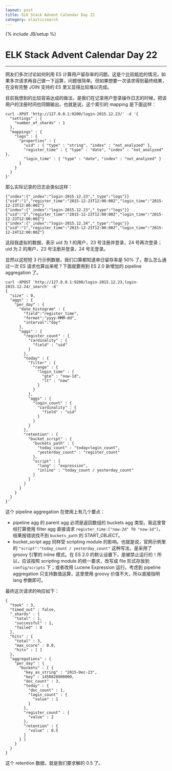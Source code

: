 ```yaml
---
layout: post
title: ELK Stack Advent Calendar Day 22
category: elasticsearch
---
```

{% include JB/setup %}
# ELK Stack Advent Calendar Day 22
---

网友们多次讨论如何利用 ES 计算用户留存率的问题。这是个比较尴尬的情况，如果多次请求再自己做一下运算，问题很简单。但如果想要一次请求得到最终结果，在没有完整 JOIN 支持的 ES 里又显得比较难以完成。

目前我想到的比较容易达成的做法，是我们在记录用户登录操作日志的时候，把该用户的注册时间也同期输出。也就是说，这个索引的 mapping 是下面这样：

```
curl -XPUT 'http://127.0.0.1:9200/login-2015.12.23/' -d '{
  "settings" : {
    "number_of_shards" : 1
  },
  "mappings" : {
    "logs" : {
      "properties" : {
        "uid" : { "type" : "string", "index" : "not_analyzed" },
        "register_time" : { "type" : "date", "index" : "not_analyzed" },
        "login_time" : { "type" : "date", "index" : "not_analyzed" }
      }
    }
  }
}'
```

那么实际记录的日志会类似这样：

```
{"index":{"_index":"login-2015.12.23","_type":"logs"}}
{"uid":"1","register_time":"2015-12-23T12:00:00Z","login_time":"2015-12-23T12:00:00Z"}
{"index":{"_index":"login-2015.12.23","_type":"logs"}}
{"uid":"2","register_time":"2015-12-23T12:00:00Z","login_time":"2015-12-23T12:00:00Z"}
{"index":{"_index":"login-2015.12.24","_type":"logs"}}
{"uid":"1","register_time":"2015-12-23T12:00:00Z","login_time":"2015-12-24T12:00:00Z"}
```

这段我虚拟的数据，表示 uid 为 1 的用户，23 号注册并登录，24 号再次登录；uid 为 2 的用户，23 号注册并登录，24 号无登录。

显然以这短短 3 行示例数据，我们口算都知道单日留存率是 50% 了。那么怎么通过一次 ES 请求也算出来呢？下面就要用到 ES 2.0 新增加的 pipeline aggregation 了。

```
curl -XPOST 'http://127.0.0.1:9200/login-2015.12.23,login-2015.12.24/_search' -d'
{
  "size" : 0,
  "aggs" : {
    "per_day" : {
      "date_histogram" : {
        "field":"register_time",
        "format":"yyyy-MMM-dd",
        "interval":"day"
      },
      "aggs" : {
        "register_count" : {
          "cardinality" : {
            "field" : "uid"
          }
        },
        "today" : {
          "filter" : {
            "range" : {
              "login_time" : {
                "gte" : "now-1d",
                "lt" : "now"
              }
            }
          },
          "aggs" : {
            "login_count" : {
              "cardinality" : {
                "field" : "uid"
              }
            }
          }
        },
        "retention" : {
          "bucket_script" : {
            "buckets_path" : {
              "today_count" : "today>login_count",
              "yesterday_count" : "register_count"
            },
            "script" : {
              "lang" : "expression",
              "inline" : "today_count / yesterday_count"
            }
          }
        }
      }
    }
  }
}'
```

这个 pipeline aggregation 在使用上有几个要点：

* pipeline agg 的 parent agg 必须是返回数组的 buckets agg 类型。我这里曾经打算使用 filter agg 直接请求 `register_time:["now-2d" TO "now-1d"]`，结果报错说找不到 `buckets_path` 的 START_OBJECT。
* bucket_script agg 同样受 scripting module 的影响。也就是说，官网示例里的 `"script":"today_count / yesterday_count"` 这种写法，是采用了 groovy 引擎的 inline 模式。在 ES 2.0 的默认设置下，是被禁止运行的！所以，应该按照 scripting module 的统一要求，改写成 file 形式存放到 `config/scripts` 下；或者改用 Lucene Expression 运行。考虑到 pipeline aggregation 只支持数值运算，这里使用 groovy 价值不大，所以直接指明 lang 参数即可。

最终这次请求的响应如下：

```
{
  "took" : 3,
  "timed_out" : false,
  "_shards" : {
    "total" : 1,
    "successful" : 1,
    "failed" : 0
  },
  "hits" : {
    "total" : 3,
    "max_score" : 0.0,
    "hits" : [ ]
  },
  "aggregations" : {
    "per_day" : {
      "buckets" : [ {
        "key_as_string" : "2015-Dec-23",
        "key" : 1450828800000,
        "doc_count" : 3,
        "today" : {
          "doc_count" : 1,
          "login_count" : {
            "value" : 1
          }
        },
        "register_count" : {
          "value" : 2
        },
        "retention" : {
          "value" : 0.5
        }
      } ]
    }
  }
}
```

这个 retention 数据，就是我们要求解的 0.5 了。
